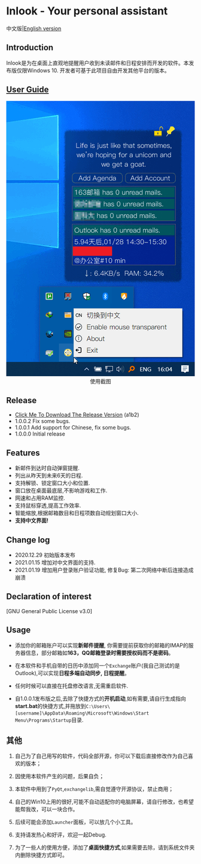 # Inlook - Your personal assistant

中文版|[English version](https://github.com/charleechan/Inlook)

## Introduction
Inlook是为在桌面上直观地提醒用户收到未读邮件和日程安排而开发的软件。本发布版仅限Windows 10. 开发者可基于此项目自由开发其他平台的版本。

## [User Guide](https://charleechan.github.io/Github_Gitbook_Cnblogs/inlook.html)


<div align=center><img src= 'img/screen_shot.png'></div>
<div align=center>使用截图</div>

## Release

* [Click Me To Download The Release Version](https://pan.baidu.com/s/1gzzFjWwLh1hMKob9biTz0g) (a1b2)
* 1.0.0.2 Fix some bugs.
* 1.0.0.1 Add support for Chinese, fix some bugs.
* 1.0.0.0 Initial release

## Features

* 新邮件到达时自动弹窗提醒.
* 列出从昨天到未来6天的日程.
* 支持解锁、锁定窗口大小和位置.
* 窗口放在桌面最底层,不影响游戏和工作.
* 网速和占用RAM监控.
* 支持鼠标穿透,提高工作效率.
* 智能缩放,根据邮箱数目和日程项数自动规划窗口大小.
* **支持中文界面!**

## Change log
* 2020.12.29 初始版本发布
* 2021.01.15 增加对中文界面的支持.
* 2021.01.19 增加用户登录账户验证功能, 修复Bug: 第二次网络中断后连接造成崩溃

## Declaration of interest

[GNU General Public License v3.0]

## Usage

* 添加你的邮箱账户可以实现**新邮件提醒**, 你需要提前获取你的邮箱的IMAP的服务器信息，部分邮箱如**163，QQ邮箱登录时需要授权码而不是密码**。

* 在本软件和手机自带的日历中添加同一个`Exchange`账户(我自己测试的是Outlook),可以实现**日程多端自动同步, 日程提醒**。

* 任何时候可以直接在托盘修改语言,无需重启软件.

* 自1.0.0.1发布版之后,去除了快捷方式的**开机启动**,如有需要,请自行生成指向**start.bat**的快捷方式,并拖放到`C:\Users\[username]\AppData\Roaming\Microsoft\Windows\Start Menu\Programs\Startup`目录.


## 其他

1. 自己为了自己用写的软件，代码全部开源，你可以下载后直接修改作为自己喜欢的版本；

2. 因使用本软件产生的问题，后果自负；

3. 本软件中用到了`PyQt`,`exchangelib`,需自觉遵守开源协议，禁止商用；

4. 自己的Win10上用的很好,可能不自动适配你的电脑屏幕，请自行修改，也希望能帮我改，可以一块合作。

5. 后续可能会添加`Launcher`面板，可以放几个小工具。

6. 支持请发热心和好评，欢迎一起Debug.

7. 为了一些人的使用方便，添加了**桌面快捷方式**,如果需要去除，请到系统文件夹内删除快捷方式即可。
